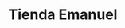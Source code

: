 ---
title: "Tienda Emanuel"
url: /zona-19-ciudad-de-guatemala/tienda-emanuel-2a-calle-a/
shop: quiosco
---